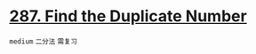 # [287. Find the Duplicate Number](https://leetcode.com/problems/find-the-duplicate-number/)


`medium` `二分法` `需复习`